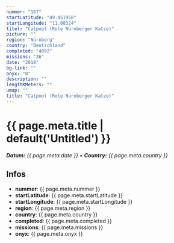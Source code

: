 ```yaml
---
nummer: "167"
startLatitude: "49.451958"
startLongitude: "11.08324"
titel: "Catpool (Rote Nürnberger Katze)"
picture: ""
region: "Nürnberg"
country: "Deutschland"
completed: "4092"
missions: "36"
date: "2018"
bg-link: ""
onyx: "0"
description: ""
lengthKMeters: ""
umap: ""
title: "Catpool (Rote Nürnberger Katze)"
---
```

# {{ page.meta.title | default('Untitled') }}

_**Datum:** {{ page.meta.date }} • **Country:** {{ page.meta.country }}_

## Infos
- **nummer**: {{ page.meta.nummer }}
- **startLatitude**: {{ page.meta.startLatitude }}
- **startLongitude**: {{ page.meta.startLongitude }}
- **region**: {{ page.meta.region }}
- **country**: {{ page.meta.country }}
- **completed**: {{ page.meta.completed }}
- **missions**: {{ page.meta.missions }}
- **onyx**: {{ page.meta.onyx }}
